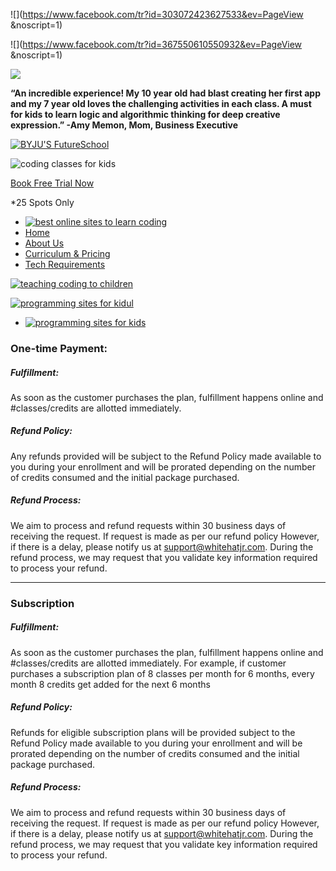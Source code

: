 ![](https://www.facebook.com/tr?id=303072423627533&ev=PageView
&noscript=1)

![](https://www.facebook.com/tr?id=367550610550932&ev=PageView
&noscript=1)

![](//trc.taboola.com/1200271/log/3/unip?en=page_view)

                                                   

**“An incredible experience! My 10 year old had blast creating her first app and my 7 year old loves the challenging activities in each class. A must for kids to learn logic and algorithmic thinking for deep creative expression.” -Amy Memon, Mom, Business Executive**

[![BYJU'S FutureSchool](/images/byju/logo.svg)](https://www.byjusfutureschool.com/)

![coding classes for kids](/images/teacher_homepage/email.png)

[Book Free Trial Now](https://code.byjusfutureschool.com//trial/register?ref=)

\*25 Spots Only

* [![best online sites to learn coding
    ](/images/byju/logo.svg)](https://www.byjusfutureschool.com/)
* [Home](https://www.byjusfutureschool.com/)
* [About Us](https://www.byjusfutureschool.com/)
* [Curriculum & Pricing](https://www.byjusfutureschool.com/curriculum)
* [Tech Requirements](https://www.byjusfutureschool.com/techreqs)

[![teaching coding to children
](/images/byju/logo.svg)](https://www.byjusfutureschool.com/)

[![programming sites for kidul](/images/byju/logo.svg)](https://www.byjusfutureschool.com/)

* [![programming sites for kids](/images/byju/logo.svg)](https://www.byjusfutureschool.com/)

                              

### One-time Payment:

##### Fulfillment:

As soon as the customer purchases the plan, fulfillment happens online and #classes/credits are allotted immediately.

##### Refund Policy:

Any refunds provided will be subject to the Refund Policy made available to you during your enrollment and will be prorated depending on the number of credits consumed and the initial package purchased.

##### Refund Process:

We aim to process and refund requests within 30 business days of receiving the request. If request is made as per our refund policy However, if there is a delay, please notify us at [support@whitehatjr.com](mailto:support@whitehatjr.com). During the refund process, we may request that you validate key information required to process your refund.

* * *

### Subscription

##### Fulfillment:

As soon as the customer purchases the plan, fulfillment happens online and #classes/credits are allotted immediately. For example, if customer purchases a subscription plan of 8 classes per month for 6 months, every month 8 credits get added for the next 6 months

##### Refund Policy:

Refunds for eligible subscription plans will be provided subject to the Refund Policy made available to you during your enrollment and will be prorated depending on the number of credits consumed and the initial package purchased.

##### Refund Process:

We aim to process and refund requests within 30 business days of receiving the request. If request is made as per our refund policy However, if there is a delay, please notify us at [support@whitehatjr.com](mailto:support@whitehatjr.com). During the refund process, we may request that you validate key information required to process your refund.